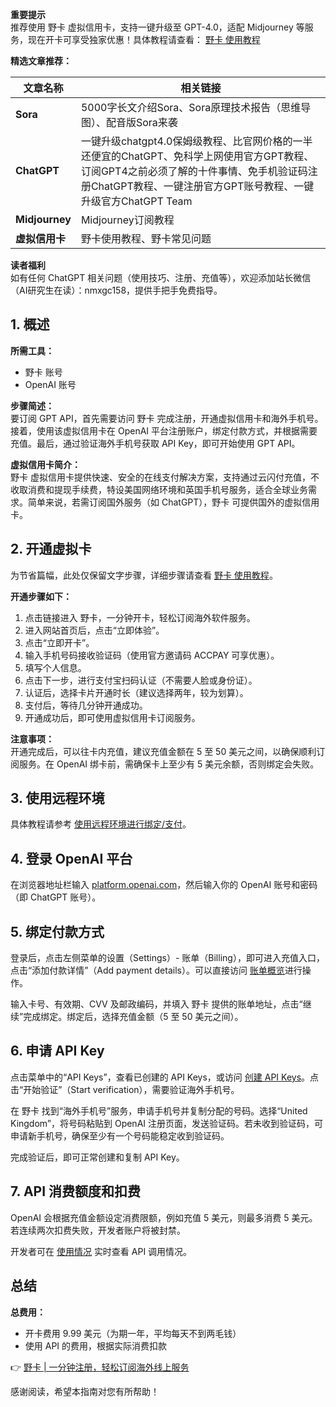 **重要提示**  
推荐使用 野卡 虚拟信用卡，支持一键升级至 GPT-4.0，适配 Midjourney 等服务，现在开卡可享受独家优惠！具体教程请查看： [野卡 使用教程](https://bit.ly/bewildcard)

**精选文章推荐：**

| 文章名称 | 相关链接 |
| -------- | -------- |
| **Sora** | 5000字长文介绍Sora、Sora原理技术报告（思维导图）、配音版Sora来袭 |
| **ChatGPT** | 一键升级chatgpt4.0保姆级教程、比官网价格的一半还便宜的ChatGPT、免科学上网使用官方GPT教程、订阅GPT4之前必须了解的十件事情、免手机验证码注册ChatGPT教程、一键注册官方GPT账号教程、一键升级官方ChatGPT Team |
| **Midjourney** | Midjourney订阅教程 |
| **虚拟信用卡** | 野卡使用教程、野卡常见问题 |

**读者福利**  
如有任何 ChatGPT 相关问题（使用技巧、注册、充值等），欢迎添加站长微信（AI研究生在读）：nmxgc158，提供手把手免费指导。

## 1. 概述

**所需工具：**  
- 野卡 账号  
- OpenAI 账号  

**步骤简述：**  
要订阅 GPT API，首先需要访问 野卡 完成注册，开通虚拟信用卡和海外手机号。接着，使用该虚拟信用卡在 OpenAI 平台注册账户，绑定付款方式，并根据需要充值。最后，通过验证海外手机号获取 API Key，即可开始使用 GPT API。

**虚拟信用卡简介：**  
野卡 虚拟信用卡提供快速、安全的在线支付解决方案，支持通过云闪付充值，不收取消费和提现手续费，特设美国网络环境和英国手机号服务，适合全球业务需求。简单来说，若需订阅国外服务（如 ChatGPT），野卡 可提供国外的虚拟信用卡。

## 2. 开通虚拟卡

为节省篇幅，此处仅保留文字步骤，详细步骤请查看 [野卡 使用教程](https://bit.ly/bewildcard)。

**开通步骤如下：**  
1. 点击链接进入 野卡，一分钟开卡，轻松订阅海外软件服务。
2. 进入网站首页后，点击“立即体验”。
3. 点击“立即开卡”。
4. 输入手机号码接收验证码（使用官方邀请码 ACCPAY 可享优惠）。
5. 填写个人信息。
6. 点击下一步，进行支付宝扫码认证（不需要人脸或身份证）。
7. 认证后，选择卡片开通时长（建议选择两年，较为划算）。
8. 支付后，等待几分钟开通成功。
9. 开通成功后，即可使用虚拟信用卡订阅服务。

**注意事项：**  
开通完成后，可以往卡内充值，建议充值金额在 5 至 50 美元之间，以确保顺利订阅服务。在 OpenAI 绑卡前，需确保卡上至少有 5 美元余额，否则绑定会失败。

## 3. 使用远程环境

具体教程请参考 [使用远程环境进行绑定/支付](https://bit.ly/bewildcard)。

## 4. 登录 OpenAI 平台

在浏览器地址栏输入 [platform.openai.com](https://platform.openai.com)，然后输入你的 OpenAI 账号和密码（即 ChatGPT 账号）。

## 5. 绑定付款方式

登录后，点击左侧菜单的设置（Settings）- 账单（Billing），即可进入充值入口，点击“添加付款详情”（Add payment details）。可以直接访问 [账单概览](https://platform.openai.com/account/billing/overview)进行操作。

输入卡号、有效期、CVV 及邮政编码，并填入 野卡 提供的账单地址，点击“继续”完成绑定。绑定后，选择充值金额（5 至 50 美元之间）。

## 6. 申请 API Key

点击菜单中的“API Keys”，查看已创建的 API Keys，或访问 [创建 API Keys](https://platform.openai.com/api-keys)。点击“开始验证”（Start verification），需要验证海外手机号。

在 野卡 找到“海外手机号”服务，申请手机号并复制分配的号码。选择“United Kingdom”，将号码粘贴到 OpenAI 注册页面，发送验证码。若未收到验证码，可申请新手机号，确保至少有一个号码能稳定收到验证码。

完成验证后，即可正常创建和复制 API Key。

## 7. API 消费额度和扣费

OpenAI 会根据充值金额设定消费限额，例如充值 5 美元，则最多消费 5 美元。若连续两次扣费失败，开发者账户将被封禁。

开发者可在 [使用情况](https://platform.openai.com/usage) 实时查看 API 调用情况。

## 总结

**总费用：**  
- 开卡费用 9.99 美元（为期一年，平均每天不到两毛钱）  
- 使用 API 的费用，根据实际消费扣款  

👉 [野卡 | 一分钟注册，轻松订阅海外线上服务](https://bit.ly/bewildcard)

感谢阅读，希望本指南对您有所帮助！